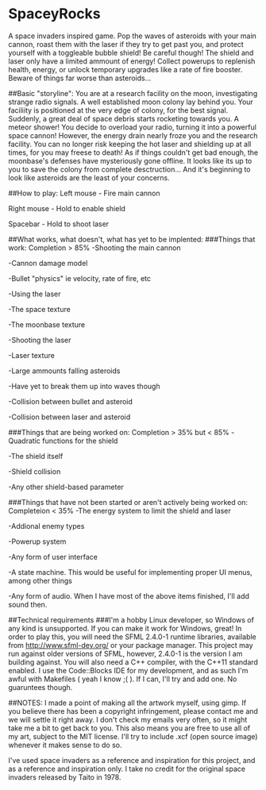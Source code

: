 # SpaceyRocks
A space invaders inspired game. Pop the waves of asteroids with your main cannon,
roast them with the laser if they try to get past you, and protect yourself
with a toggleable bubble shield! Be careful though! The shield and laser
only have a limited ammount of energy! Collect powerups to replenish health,
energy, or unlock temporary upgrades like a rate of fire booster. Beware
of things far worse than asteroids...

##Basic "storyline":
You are at a research facility on the moon, investigating strange radio signals.
A well established moon colony lay behind you. Your faciliity is positioned at the
very edge of colony, for the best signal. Suddenly, a great deal of space debris
starts rocketing towards you. A meteor shower! You decide to overload your radio, 
turning it into a powerful space cannon! However, the energy drain nearly froze you
and the research facility. You can no longer risk keeping the hot laser
and shielding up at all times, for you may freese to death! As if things couldn't
get bad enough, the moonbase's defenses have mysteriously gone offline. It looks
like its up to you to save the colony from complete desctruction... And it's 
beginning to look like asteroids are the least of your concerns.

##How to play:
Left mouse - Fire main cannon

Right mouse - Hold to enable shield

Spacebar - Hold to shoot laser

##What works, what doesn't, what has yet to be implented:
###Things that work: Completion > 85%
-Shooting the main cannon

-Cannon damage model

-Bullet "physics" ie velocity, rate of fire, etc

-Using the laser

-The space texture

-The moonbase texture

-Shooting the laser

-Laser texture

-Large ammounts falling asteroids

  -Have yet to break them up into waves though
  
-Collision between bullet and asteroid

-Collision between laser and asteroid

###Things that are being worked on: Completion > 35% but < 85%
-Quadratic functions for the shield

-The shield itself

-Shield collision

-Any other shield-based parameter

###Things that have not been started or aren't actively being worked on: Completeion < 35%
-The energy system to limit the shield and laser

-Addional enemy types

-Powerup system

-Any form of user interface

-A state machine. This would be useful for implementing proper UI menus, among other things

-Any form of audio. When I have most of the above items finished, I'll add sound then.

##Technical requirements
###I'm a hobby Linux developer, so Windows of any kind is unsupported. If you can make it work for Windows, great!
In order to play this, you will need the SFML 2.4.0-1 runtime libraries, available from http://www.sfml-dev.org/
or your package manager. This project may run against older versions of SFML, however, 2.4.0-1 is the version I am 
building against. You will also  need a C++ compiler, with the C++11 standard enabled. I use the Code::Blocks IDE 
for my development, and as such I'm awful with Makefiles ( yeah I know ;( ). If I can, I'll try and add one. 
No guaruntees though. 


##NOTES:
I made a point of making all the artwork myself, using gimp. If you believe there has been a copyright infringement,
please contact me and we will settle it right away. I don't check my emails very often, so it might take me a bit
to get back to you. This also means you are free to use all of my art, subject to the MIT license. I'll try
to include .xcf (open source image) whenever it makes sense to do so.

I've used space invaders as a reference and inspiration for this project, and as a reference and inspiration only. I take
no credit for the original space invaders released by Taito in 1978.
